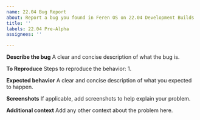 ```yaml
---
name: 22.04 Bug Report
about: Report a bug you found in Feren OS on 22.04 Development Builds
title: ''
labels: 22.04 Pre-Alpha
assignees: ''

---
```


**Describe the bug**
A clear and concise description of what the bug is.

**To Reproduce**
Steps to reproduce the behavior:
1. 

**Expected behavior**
A clear and concise description of what you expected to happen.

**Screenshots**
If applicable, add screenshots to help explain your problem.

**Additional context**
Add any other context about the problem here.
